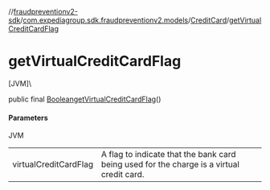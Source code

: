 //[fraudpreventionv2-sdk](../../../index.md)/[com.expediagroup.sdk.fraudpreventionv2.models](../index.md)/[CreditCard](index.md)/[getVirtualCreditCardFlag](get-virtual-credit-card-flag.md)

# getVirtualCreditCardFlag

[JVM]\

public final [Boolean](https://docs.oracle.com/javase/8/docs/api/java/lang/Boolean.html)[getVirtualCreditCardFlag](get-virtual-credit-card-flag.md)()

#### Parameters

JVM

| | |
|---|---|
| virtualCreditCardFlag | A flag to indicate that the bank card being used for the charge is a virtual credit card. |
